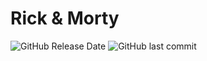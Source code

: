 # Rick & Morty

![GitHub Release Date](https://img.shields.io/github/release-date/varorb99/rickymorty)
![GitHub last commit](https://img.shields.io/github/last-commit/varorb99/rickymorty)
